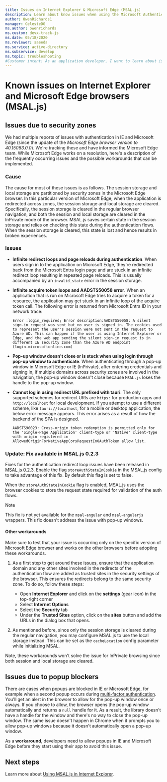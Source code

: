 ```yaml
---
title: Issues on Internet Explorer & Microsoft Edge (MSAL.js)
description: Learn about know issues when using the Microsoft Authentication Library for JavaScript (MSAL.js) with Internet Explorer and Microsoft Edge browsers.
author: OwenRichards1
manager: CelesteDG
ms.author: owenrichards
ms.custom: devx-track-js
ms.date: 05/18/2020
ms.reviewer: saeeda
ms.service: active-directory
ms.subservice: develop
ms.topic: troubleshooting
#Customer intent: As an application developer, I want to learn about issues with MSAL.js library so I can decide if this platform meets my application development needs and requirements.
---
```


# Known issues on Internet Explorer and Microsoft Edge browsers (MSAL.js)

## Issues due to security zones
We had multiple reports of issues with authentication in IE and Microsoft Edge (since the update of the *Microsoft Edge browser version to 40.15063.0.0*). We're tracking these and have informed the Microsoft Edge team. While Microsoft Edge works on a resolution, here's a description of the frequently occurring issues and the possible workarounds that can be implemented.

### Cause
The cause for most of these issues is as follows. The session storage and local storage are partitioned by security zones in the Microsoft Edge browser. In this particular version of Microsoft Edge, when the application is redirected across zones, the session storage and local storage are cleared. Specifically, the session storage is cleared in the regular browser navigation, and both the session and local storage are cleared in the InPrivate mode of the browser. MSAL.js saves certain state in the session storage and relies on checking this state during the authentication flows. When the session storage is cleared, this state is lost and hence results in broken experiences.

### Issues

- **Infinite redirect loops and page reloads during authentication**. When users sign in to the application on Microsoft Edge, they're redirected back from the Microsoft Entra login page and are stuck in an infinite redirect loop resulting in repeated page reloads. This is usually accompanied by an `invalid_state` error in the session storage.

- **Infinite acquire token loops and AADSTS50058 error**. When an application that is run on Microsoft Edge tries to acquire a token for a resource, the application may get stuck in an infinite loop of the acquire token call. The following error is returned from Microsoft Entra ID in your network trace:

    `Error :login_required; Error description:AADSTS50058: A silent sign-in request was sent but no user is signed in. The cookies used to represent the user's session were not sent in the request to Azure AD. This can happen if the user is using Internet Explorer or Edge, and the web app sending the silent sign-in request is in different IE security zone than the Azure AD endpoint (login.microsoftonline.com)`

- **Pop-up window doesn't close or is stuck when using login through pop-up window to authenticate**. When authenticating through a pop-up window in Microsoft Edge or IE (InPrivate), after entering credentials and signing in, if multiple domains across security zones are involved in the navigation, the pop-up window doesn't close because `MSAL.js` loses the handle to the pop-up window.

- **Cannot log in using redirect URL prefixed with tauri**. The only supported schemes for redirect URIs are `https:` for production apps and `http://localhost` for local development. If you attempt to use a different scheme, like `tauri://localhost`, for a mobile or desktop application, the below error message appears. This error arises as a result of how the backend of the SPA is designed.

    `AADSTS90023: Cross-origin token redemption is permitted only for the 'Single-Page Application' client-type or 'Native' client-type with origin registered in AllowedOriginForNativeAppCorsRequestInOAuthToken allow list.`

### Update: Fix available in MSAL.js 0.2.3
Fixes for the authentication redirect loop issues have been released in [MSAL.js 0.2.3](https://github.com/AzureAD/microsoft-authentication-library-for-js/releases). Enable the flag `storeAuthStateInCookie` in the MSAL.js config to take advantage of this fix. By default this flag is set to false.

When the `storeAuthStateInCookie` flag is enabled, MSAL.js uses the browser cookies to store the request state required for validation of the auth flows.

> [!NOTE]
> This fix is not yet available for the `msal-angular` and `msal-angularjs` wrappers. This fix doesn't address the issue with pop-up windows.

#### Other workarounds
Make sure to test that your issue is occurring only on the specific version of Microsoft Edge browser and works on the other browsers before adopting these workarounds.
1. As a first step to get around these issues, ensure that the application domain and any other sites involved in the redirects of the authentication flow are added as trusted sites in the security settings of the browser. This ensures the redirects belong to the same security zone.
To do so, follow these steps:
    - Open **Internet Explorer** and click on the **settings** (gear icon) in the top-right corner
    - Select **Internet Options**
    - Select the **Security** tab
    - Under the **Trusted Sites** option, click on the **sites** button and add the URLs in the dialog box that opens.

4. As mentioned before, since only the session storage is cleared during the regular navigation, you may configure MSAL.js to use the local storage instead. This can be set as the `cacheLocation` config parameter while initializing MSAL.

Note, these workarounds won't solve the issue for InPrivate browsing since both session and local storage are cleared.

## Issues due to popup blockers

There are cases when popups are blocked in IE or Microsoft Edge, for example when a second popup occurs during [multi-factor authentication](/entra/identity/authentication/concept-mfa-howitworks). You'll get an alert in the browser to allow for the pop-up window once or always. If you choose to allow, the browser opens the pop-up window automatically and returns a `null` handle for it. As a result, the library doesn't have a handle for the window and there's no way to close the pop-up window. The same issue doesn't happen in Chrome when it prompts you to allow pop-up windows because it doesn't automatically open a pop-up window.

As a **workaround**, developers need to allow popups in IE and Microsoft Edge before they start using their app to avoid this issue.

## Next steps
Learn more about [Using MSAL.js in Internet Explorer](use-ie-browser.md).
